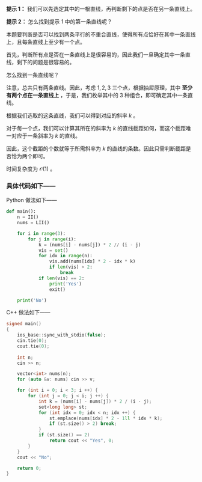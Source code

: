 **提示 1：** 我们可以先选定其中的一根直线，再判断剩下的点是否在另一条直线上。

**提示 2：** 怎么找到提示 1 中的第一条直线呢？

本题要判断是否可以找到两条平行的不重合直线，使得所有点恰好在其中一条直线上，且每条直线上至少有一个点。

首先，判断所有点是否在一条直线上是很容易的，因此我们一旦确定其中一条直线，剩下的问题是很容易的。

怎么找到一条直线呢？

注意，总共只有两条直线。因此，考虑 $1,2,3$ 三个点，根据抽屉原理，其中 **至少有两个点在一条直线上** ，于是，我们枚举其中的 $3$ 种组合，即可确定其中一条直线。

根据我们选取的这条直线，我们可以得到对应的斜率 $k$ 。

对于每一个点，我们可以计算其所在的斜率为 $k$ 的直线截距如何，而这个截距唯一对应于一条斜率为 $k$ 的直线。

因此，这个截距的个数就等于所需斜率为 $k$ 的直线的条数。因此只需判断截距是否恰为两个即可。

时间复杂度为 $\mathcal{O}(1)$ 。

### 具体代码如下——

Python 做法如下——

```Python []
def main():
    n = II()
    nums = LII()

    for i in range(3):
        for j in range(i):
            k = (nums[i] - nums[j]) * 2 // (i - j)
            vis = set()
            for idx in range(n):
                vis.add(nums[idx] * 2 - idx * k)
                if len(vis) > 2:
                    break
            if len(vis) == 2:
                print('Yes')
                exit()

    print('No')
```

C++ 做法如下——

```cpp []
signed main()
{
    ios_base::sync_with_stdio(false);
    cin.tie(0);
    cout.tie(0);
    
    int n;
    cin >> n;

    vector<int> nums(n);
    for (auto &v: nums) cin >> v;

    for (int i = 0; i < 3; i ++) {
        for (int j = 0; j < i; j ++) {
            int k = (nums[i] - nums[j]) * 2 / (i - j);
            set<long long> st;
            for (int idx = 0; idx < n; idx ++) {
                st.emplace(nums[idx] * 2 - 1ll * idx * k);
                if (st.size() > 2) break;
            }
            if (st.size() == 2)
                return cout << "Yes", 0;
        }
    }
    cout << "No";

    return 0;
}
```
